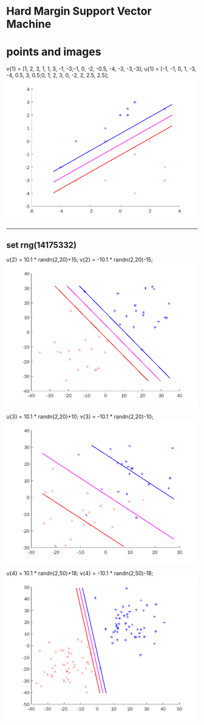 # Hard Margin Support Vector Machine

# points and images
v{1} = [1, 2, 3, 1, 1, 3, -1, -3;-1, 0, -2, -0.5, -4, -3, -3,-3];
u{1} = [-1, -1, 0, 1, -3, -4, 0.5, 3, 0.5;0, 1, 2, 3, 0, -2, 2, 2.5, 2.5];
![1](./images/img1.png "1")

---
set rng(14175332)
----

u{2} = 10.1 * randn(2,20)+15;
v{2} = -10.1 * randn(2,20)-15;
![2](./images/img2.png "2")

u{3} = 10.1 * randn(2,20)+10;
v{3} = -10.1 * randn(2,20)-10;
![3](./images/img3.png "3")

u{4} = 10.1 * randn(2,50)+18;
v{4} = -10.1 * randn(2,50)-18;
![4](./images/img4.png "4")